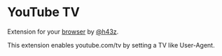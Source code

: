 # YouTube TV
Extension for your [browser](https://addons.mozilla.org/en-US/firefox/addon/yttv/) by [@h43z](https://twitter.com/h43z). 

This extension enables youtube.com/tv by setting a TV like User-Agent.
